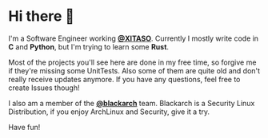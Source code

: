 # Hi there 👋

I'm a Software Engineer working [__@XITASO__](https://github.com/XITASO).
Currently I mostly write code in __C__ and __Python__, but I'm trying to learn some __Rust__.

Most of the projects you'll see here are done in my free time, so forgive me if they're missing some UnitTests.
Also some of them are quite old and don't really receive updates anymore. If you have any questions, feel free to create Issues though!

I also am a member of the [__@blackarch__](https://github.com/blackarch) team. Blackarch is a Security Linux Distribution, if you enjoy ArchLinux and Security, give it a try.

Have fun!
